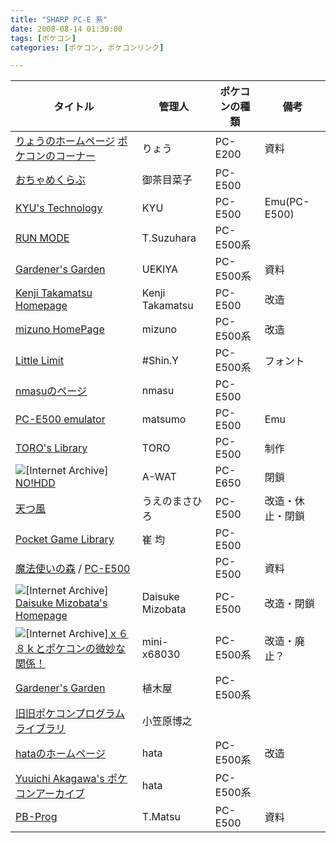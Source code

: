 ```yaml
---
title: "SHARP PC-E 系"
date: 2008-08-14 01:30:00
tags: [ポケコン]
categories: [ポケコン, ポケコンリンク]

---
```


|タイトル|管理人|ポケコンの種類|備考|
|-|-|-|-|
| [りょうのホームページ][1] [ポケコンのコーナー][2] | りょう | PC-E200 | 資料 |
| [おちゃめくらぶ][3] | 御茶目菜子 | PC-E500 | |
| [KYU's Technology][4] | KYU | PC-E500 | Emu(PC-E500) |
| [RUN MODE][5] | T.Suzuhara | PC-E500系 | |
| [Gardener's Garden][6] | UEKIYA | PC-E500系 | 資料 |
| [Kenji Takamatsu Homepage][7] | Kenji Takamatsu | PC-E500 | 改造 |
| [mizuno HomePage][8] | mizuno | PC-E500系 | 改造 |
| [Little Limit][9] | #Shin.Y | PC-E500系 | フォント |
| [nmasuのページ][10] | nmasu | PC-E500 | |
| [PC-E500 emulator][11]<!-- http://members.tripod.com/~matsumo/e500j/ --> | matsumo | PC-E500 | Emu |
| [TORO's Library][12] | TORO | PC-E500 | 制作 |
| ![[Internet Archive]][13][NO!HDD][14] | A-WAT | PC-E650 | 閉鎖 |
| [天つ風][15] | うえのまさひろ | PC-E500 | 改造・休止・閉鎖 |
| [Pocket Game Library][16]<!-- <img src="/images/arc.gif" alt="[Internet Archive]" /> <a href="http://web.archive.org/web/*/www.ii-park.net/~choikyun/">ポケコンライブラリ</a> --> | 崔 均 | PC-E500 | |
| [魔法使いの森][17] / [PC-E500][18] | | PC-E500 | 資料 |
| ![[Internet Archive]][13][Daisuke Mizobata's Homepage][19] | Daisuke Mizobata | PC-E500 | 改造・閉鎖 |
| ![[Internet Archive]][13][ｘ６８ｋとポケコンの微妙な関係！][20] | mini-x68030 | PC-E500系 | 改造・廃止？ |
| [Gardener's Garden][6] | 植木屋 | PC-E500系 | |
| [旧旧ポケコンプログラムライブラリ][21] | 小笠原博之 | | |
| [hataのホームページ][22] | hata | PC-E500系 | 改造 |
| [Yuuichi Akagawa's ポケコンアーカイブ][23] | hata | PC-E500系 | |
| [PB-Prog][24] | T.Matsu | PC-E500 | 資料 |

 [1]: http://www.d8.dion.ne.jp/~ryo_k/
 [2]: http://www.d8.dion.ne.jp/~ryo_k/pc98/pokecom/pokecom.htm
 [3]: http://ww5.tiki.ne.jp/~ochame/
 [4]: http://www.platz.or.jp/~kyu/
 [5]: http://hp.vector.co.jp/authors/VA020909/
 [6]: http://www6.plala.or.jp/uekiya/
 [7]: http://kenji.ram.ne.jp/
 [8]: http://www.kt.rim.or.jp/~tmizuno/index-j.html
 [9]: http://www.geocities.co.jp/SiliconValley-Oakland/7410/
 [10]: http://www005.upp.so-net.ne.jp/nmasu/
 [11]: http://matsumo.tripod.com/e500j/
 [12]: http://homepage1.nifty.com/toro/
 [13]: /images/arc.gif
 [14]: http://web.archive.org/web/*/www.interq.or.jp/red/wat/
 [15]: http://earthgale.ram.ne.jp/
 [16]: http://pocketgame.web.fc2.com/
 [17]: http://www.wizforest.com/
 [18]: http://www.wizforest.com/OldGood/PC-E500/
 [19]: http://web.archive.org/web/*/homepage1.nifty.com/mizobata/
 [20]: http://web.archive.org/web/*/retropc.net/tamotsu/
 [21]: http://hp.vector.co.jp/authors/VA004474/zaurus/pocklib.html
 [22]: http://homepage2.nifty.com/hata-k/poc_page.htm
 [23]: http://www.st.rim.or.jp/~yakagawa/
 [24]: http://pb-prog.sakura.ne.jp/

